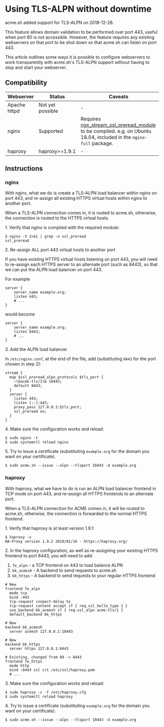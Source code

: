 # Using TLS-ALPN without downtime

acme.sh added support for TLS-ALPN on 2018-12-28.

This feature allows domain validation to be performed over port 443, useful when port 80 is not accessible. However, the feature requires any existing webservers on that port to be shut down so that acme.sh can listen on port 443.

This article outlines some ways it is possible to configure webservers to work transparently with acme.sh's TLS-ALPN support without having to stop and start your webserver.

## Compatibility

| Webserver | Status | Caveats |
|-----------|--------|---------|
| Apache httpd | Not yet possible | - | 
| nginx | Supported | Requires [ngx_stream_ssl_preread_module](http://nginx.org/en/docs/stream/ngx_stream_ssl_preread_module.html) to be compiled. e.g. on Ubuntu 18.04, included in the `nginx-full` package. |
| haproxy | haproxy>=1.9.1 | - 

## Instructions

### nginx

With nginx, what we do is create a TLS-ALPN load balancer within nginx on port 443, and re-assign all existing HTTPS virtual hosts within nginx to another port.

When a TLS-ALPN connection comes in, it is routed to acme.sh, otherwise, the connection is routed to the HTTPS virtual hosts.


1\. Verify that nginx is compiled with the required module:

    $ nginx -V 2>&1 | grep -o ssl_preread
    ssl_preread


2\. Re-assign ALL port 443 virtual hosts to another port

If you have existing HTTPS virtual hosts listening on port 443, you will need to re-assign each HTTPS server to an alternate port (such as 8443), so that we can put the ALPN load balancer on port 443.

For example

```nginx
server {
    server_name example.org;
    listen 443;
    # ...
}
```

would become

```nginx
server {
    server_name example.org;
    listen 8443;
    # ...
}
```

3\. Add the ALPN load balancer

In `/etc/nginx.conf`, at the end of the file, add (substituting `8443` for the port chosen in step 2):

```nginx
stream {
  map $ssl_preread_alpn_protocols $tls_port {
    ~\bacme-tls/1\b 10443;
    default 8443;
  }
  server {
    listen 443;
    listen [::]:443;
    proxy_pass 127.0.0.1:$tls_port;
    ssl_preread on;
  }
}
```

4\. Make sure the configuration works and reload.

    $ sudo nginx -t
    $ sudo systemctl reload nginx

5\. Try to issue a certificate (substituting `example.org` for the domain you want on your certificate).

    $ sudo acme.sh --issue --alpn --tlsport 10443 -d example.org

### haproxy

With haproxy, what we have to do is run an ALPN load balancer frontend in TCP mode on port 443, and re-assign all HTTPS frontends to an alternate port.

When a TLS-ALPN connection for ACME comes in, it will be routed to acme.sh, otherwise, the connection is forwarded to the normal HTTPS frontend.

1\. Verify that haproxy is at least version 1.9.1:

    $ haproxy -v
    HA-Proxy version 1.9.2 2019/01/16 - https://haproxy.org/

2\. In the haproxy configuration, as well as re-assigning your existing HTTPS frontend to port 8443, you will need to add:

  1. `fe_alpn` - a TCP frontend on 443 to load balance ALPN
  2. `bk_acmesh` - A backend to send requests to acme.sh
  3. `bk_https` - A backend to send requests to your regular HTTPS frontend

```haproxy
# New
frontend fe_alpn
  mode tcp
  bind :443
  tcp-request inspect-delay 5s
  tcp-request content accept if { req_ssl_hello_type 1 }
  use_backend bk_acmesh if { req.ssl_alpn acme-tls/1 }
  default_backend bk_https

# New
backend bk_acmesh
  server acmesh 127.0.0.1:10443

# New
backend bk_https
  server https 127.0.0.1:8443

# Existing, changed from 80 -> 8443
frontend fe_https
  mode http
  bind :8443 ssl crt /etc/ssl/haproxy.pem
  # ...
```

3\. Make sure the configuration works and reload:

    $ sudo haproxy -c -f /etc/haproxy.cfg
    $ sudo systemctl reload haproxy

4\. Try to issue a certificate (substituting `example.org` for the domain you want on your certificate).

    $ sudo acme.sh --issue --alpn --tlsport 10443 -d example.org